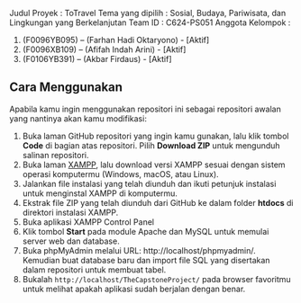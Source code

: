 Judul Proyek : ToTravel
Tema yang dipilih : Sosial, Budaya, Pariwisata, dan Lingkungan yang Berkelanjutan
Team ID : C624-PS051
Anggota Kelompok :
1. (F0096YB095) – (Farhan Hadi Oktaryono) - [Aktif]
2. (F0096XB109) – (Afifah Indah Arini) - [Aktif]
3. (F0106YB391) – (Akbar Firdaus) - [Aktif]


## Cara Menggunakan

Apabila kamu ingin menggunakan repositori ini sebagai repositori awalan yang nantinya akan kamu modifikasi:

1. Buka laman GitHub repositori yang ingin kamu gunakan, lalu klik tombol **Code** di bagian atas repositori. Pilih **Download ZIP** untuk mengunduh salinan repositori.
2. Buka laman [XAMPP](https://www.apachefriends.org), lalu download versi XAMPP sesuai dengan sistem operasi komputermu (Windows, macOS, atau Linux).
3. Jalankan file instalasi yang telah diunduh dan ikuti petunjuk instalasi untuk menginstal XAMPP di komputermu.
4. Ekstrak file ZIP yang telah diunduh dari GitHub ke dalam folder **htdocs** di direktori instalasi XAMPP.
5. Buka aplikasi XAMPP Control Panel
6. Klik tombol **Start** pada module Apache dan MySQL untuk memulai server web dan database.
7. Buka phpMyAdmin melalui URL: http://localhost/phpmyadmin/. Kemudian buat database baru dan import file SQL yang disertakan dalam repositori untuk membuat tabel.
8. Bukalah `http://localhost/TheCapstoneProject/` pada browser favoritmu untuk melihat apakah aplikasi sudah berjalan dengan benar.
